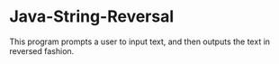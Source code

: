 # Java-String-Reversal
This program prompts a user to input text, and then outputs the text in reversed fashion.
